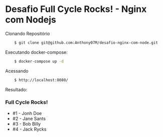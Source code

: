 # Desafio Full Cycle Rocks! - Nginx com Nodejs


Clonando Repositório

```bash
    $ git clone git@github.com:Anthony07M/desafio-nginx-com-node.git
```

Executando docker-compose:

```bash
    $ docker-compose up -d
```

Acessando
```bash
    $ http://localhost:8080/
```


Resultado:
<h3>Full Cycle Rocks!</h3>

<ul>
<li>#1 - Jonh Doe</li>
<li>#2 - Jane Sants</li>
<li>#3 - Bob Billy</li>
<li>#4 - Jack Rycks</li>
</ul>
